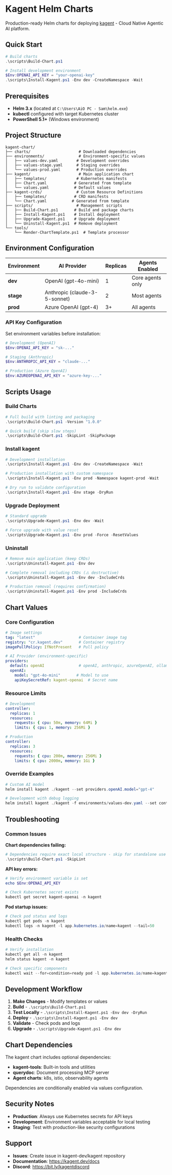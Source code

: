 # Kagent Helm Charts

Production-ready Helm charts for deploying [kagent](https://github.com/kagent-dev/kagent) - Cloud Native Agentic AI platform.

## Quick Start

```powershell
# Build charts
.\scripts\Build-Chart.ps1

# Install development environment
$Env:OPENAI_API_KEY = "your-openai-key"
.\scripts\Install-Kagent.ps1 -Env dev -CreateNamespace -Wait
```

## Prerequisites

- **Helm 3.x** (located at `C:\Users\AiO PC - Sam\helm.exe`)
- **kubectl** configured with target Kubernetes cluster
- **PowerShell 5.1+** (Windows environment)

## Project Structure

```
kagent-chart/
├── charts/                     # Downloaded dependencies
├── environments/               # Environment-specific values
│   ├── values-dev.yaml        # Development overrides
│   ├── values-stage.yaml      # Staging overrides
│   └── values-prod.yaml       # Production overrides
├── kagent/                     # Main application chart
│   ├── templates/             # Kubernetes manifests
│   ├── Chart.yaml            # Generated from template
│   └── values.yaml           # Default values
├── kagent-crds/               # Custom Resource Definitions
│   ├── templates/            # CRD manifests
│   └── Chart.yaml           # Generated from template
├── scripts/                   # Management scripts
│   ├── Build-Chart.ps1       # Build and package charts
│   ├── Install-Kagent.ps1    # Install deployment
│   ├── Upgrade-Kagent.ps1    # Upgrade deployment
│   └── Uninstall-Kagent.ps1  # Remove deployment
└── tools/
    └── Render-ChartTemplate.ps1  # Template processor
```

## Environment Configuration

| Environment | AI Provider | Replicas | Agents Enabled |
|------------|-------------|----------|----------------|
| **dev**    | OpenAI (gpt-4o-mini) | 1 | Core agents only |
| **stage**  | Anthropic (claude-3-5-sonnet) | 2 | Most agents |
| **prod**   | Azure OpenAI (gpt-4) | 3+ | All agents |

### API Key Configuration

Set environment variables before installation:

```powershell
# Development (OpenAI)
$Env:OPENAI_API_KEY = "sk-..."

# Staging (Anthropic)  
$Env:ANTHROPIC_API_KEY = "claude-..."

# Production (Azure OpenAI)
$Env:AZUREOPENAI_API_KEY = "azure-key-..."
```

## Scripts Usage

### Build Charts
```powershell
# Full build with linting and packaging
.\scripts\Build-Chart.ps1 -Version "1.0.0"

# Quick build (skip slow steps)
.\scripts\Build-Chart.ps1 -SkipLint -SkipPackage
```

### Install kagent
```powershell
# Development installation
.\scripts\Install-Kagent.ps1 -Env dev -CreateNamespace -Wait

# Production installation with custom namespace
.\scripts\Install-Kagent.ps1 -Env prod -Namespace kagent-prod -Wait

# Dry run to validate configuration
.\scripts\Install-Kagent.ps1 -Env stage -DryRun
```

### Upgrade Deployment
```powershell
# Standard upgrade
.\scripts\Upgrade-Kagent.ps1 -Env dev -Wait

# Force upgrade with value reset
.\scripts\Upgrade-Kagent.ps1 -Env prod -Force -ResetValues
```

### Uninstall
```powershell
# Remove main application (keep CRDs)
.\scripts\Uninstall-Kagent.ps1 -Env dev

# Complete removal including CRDs (⚠️ destructive)
.\scripts\Uninstall-Kagent.ps1 -Env dev -IncludeCrds

# Production removal (requires confirmation)
.\scripts\Uninstall-Kagent.ps1 -Env prod -IncludeCrds
```

## Chart Values

### Core Configuration
```yaml
# Image settings
tag: "latest"                   # Container image tag
registry: "cr.kagent.dev"       # Container registry
imagePullPolicy: IfNotPresent   # Pull policy

# AI Provider (environment-specific)
providers:
  default: openAI               # openAI, anthropic, azureOpenAI, ollama
  openAI:
    model: "gpt-4o-mini"       # Model to use
    apiKeySecretRef: kagent-openai  # Secret name
```

### Resource Limits
```yaml
# Development
controller:
  replicas: 1
  resources:
    requests: { cpu: 50m, memory: 64Mi }
    limits: { cpu: 1, memory: 256Mi }

# Production  
controller:
  replicas: 3
  resources:
    requests: { cpu: 200m, memory: 256Mi }
    limits: { cpu: 2000m, memory: 1Gi }
```

### Override Examples
```powershell
# Custom AI model
helm install kagent ./kagent --set providers.openAI.model="gpt-4"

# Development with debug logging
helm install kagent ./kagent -f environments/values-dev.yaml --set controller.loglevel="debug"
```

## Troubleshooting

### Common Issues

**Chart dependencies failing:**
```powershell
# Dependencies require exact local structure - skip for standalone use
.\scripts\Build-Chart.ps1 -SkipLint
```

**API key errors:**
```powershell
# Verify environment variable is set
echo $Env:OPENAI_API_KEY

# Check Kubernetes secret exists
kubectl get secret kagent-openai -n kagent
```

**Pod startup issues:**
```powershell
# Check pod status and logs
kubectl get pods -n kagent
kubectl logs -n kagent -l app.kubernetes.io/name=kagent --tail=50
```

### Health Checks
```powershell
# Verify installation
kubectl get all -n kagent
helm status kagent -n kagent

# Check specific components
kubectl wait --for=condition=ready pod -l app.kubernetes.io/name=kagent -n kagent --timeout=300s
```

## Development Workflow

1. **Make Changes** - Modify templates or values
2. **Build** - `.\scripts\Build-Chart.ps1`  
3. **Test Locally** - `.\scripts\Install-Kagent.ps1 -Env dev -DryRun`
4. **Deploy** - `.\scripts\Install-Kagent.ps1 -Env dev`
5. **Validate** - Check pods and logs
6. **Upgrade** - `.\scripts\Upgrade-Kagent.ps1 -Env dev`

## Chart Dependencies

The kagent chart includes optional dependencies:
- **kagent-tools**: Built-in tools and utilities
- **querydoc**: Document processing MCP server
- **Agent charts**: k8s, istio, observability agents

Dependencies are conditionally enabled via values configuration.

## Security Notes

- **Production**: Always use Kubernetes secrets for API keys
- **Development**: Environment variables acceptable for local testing  
- **Staging**: Test with production-like security configurations

## Support

- **Issues**: Create issue in kagent-dev/kagent repository
- **Documentation**: https://kagent.dev/docs
- **Discord**: https://bit.ly/kagentdiscord
